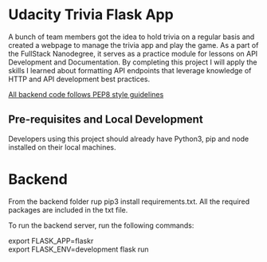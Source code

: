 # Udacity Trivia Flask App
 A bunch of team members got the idea to hold trivia on a regular basis and created a webpage to manage the trivia app and play the game. As a part of the FullStack Nanodegree, it serves as a practice module for lessons on API Development and Documentation. By completing this project I will apply the skills I learned about formatting API endpoints that leverage knowledge of HTTP and API development best practices. 

 [All backend code follows PEP8 style guidelines](https://www.python.org/dev/peps/pep-0008/)

 ## Pre-requisites and Local Development
 Developers using this project should already have Python3, pip and node installed on their local machines. 

 # Backend
 From the backend folder rup pip3 install requirements.txt. All the required packages are included in the txt file. 

 To run the backend server, run the following commands:

export FLASK_APP=flaskr        
export FLASK_ENV=development
flask run